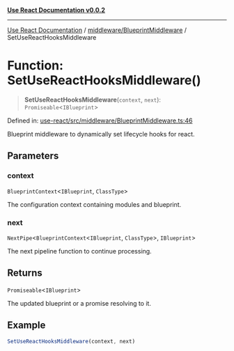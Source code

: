 [**Use React Documentation v0.0.2**](../../../README.md)

***

[Use React Documentation](../../../modules.md) / [middleware/BlueprintMiddleware](../README.md) / SetUseReactHooksMiddleware

# Function: SetUseReactHooksMiddleware()

> **SetUseReactHooksMiddleware**(`context`, `next`): `Promiseable`\<`IBlueprint`\>

Defined in: [use-react/src/middleware/BlueprintMiddleware.ts:46](https://github.com/stonemjs/use-react/blob/27c0c592da81eceb639bfca4a4a8f24a448ad89c/src/middleware/BlueprintMiddleware.ts#L46)

Blueprint middleware to dynamically set lifecycle hooks for react.

## Parameters

### context

`BlueprintContext`\<`IBlueprint`, `ClassType`\>

The configuration context containing modules and blueprint.

### next

`NextPipe`\<`BlueprintContext`\<`IBlueprint`, `ClassType`\>, `IBlueprint`\>

The next pipeline function to continue processing.

## Returns

`Promiseable`\<`IBlueprint`\>

The updated blueprint or a promise resolving to it.

## Example

```typescript
SetUseReactHooksMiddleware(context, next)
```
